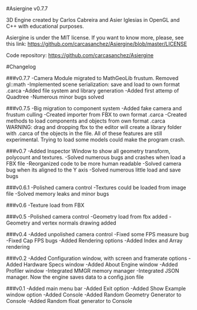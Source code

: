 #Asiergine v0.7.7

3D Engine created by Carlos Cabreira and Asier Iglesias in OpenGL and C++ with educational purposes.

Asiergine is under the MIT license. If you want to know more, please, see this link:
https://github.com/carcasanchez/Asiergine/blob/master/LICENSE

Code repository:
https://github.com/carcasanchez/Asiergine

#Changelog

###v0.7.7
-Camera Module migrated to MathGeoLib frustum. Removed gl::math
-Implemented scene serialization: save and load to own format .carca
-Added file system and library generation
-Added first attemp of Quadtree
-Numerous minor bugs solved  


###v0.7.5
-Big migration to component system
-Added fake camera and frustum culling
-Created importer from FBX to own format .carca
-Created methods to load components and objects from own format .carca
WARNING: drag and dropping fbx to the editor will create a library folder with .carca of the objects in the file.
All of these features are still experimental. Trying to load some models could make the program crash.

###v0.7
-Added Inspector Window to show all geometry transform, polycount and textures.
-Solved numerous bugs and crashes when load a FBX file
-Reorganized code to be more human readable
-Solved camera bug when its aligned to the Y axis
-Solved numerous little load and save bugs

###v0.6.1
-Polished camera control
-Textures could be loaded from image file 
-Solved memory leaks and minor bugs

###v0.6
-Texture load from FBX

###v0.5
-Polished camera control
-Geometry load from fbx added
-Geometry and vertex normals drawing added

###v0.4
-Added unpolished camera control
-Fixed some FPS measure bug
-Fixed Cap FPS bugs
-Added Rendering options
-Added Index and Array rendering


###v0.2
-Added Configuration window, with screen and framerate options 
-Added Hardware Specs window
-Added About Engine window
-Added Profiler window
-Integrated MMGR memory manager
-Integrated JSON manager. Now the engine saves data to a config.json file

###v0.1
-Added main menu bar
-Added Exit option
-Added Show Example window option
-Added Console
-Added Random Geometry Generator to Console
-Added Random float generator to Console
